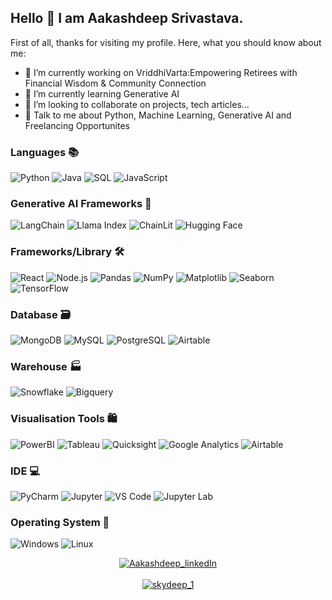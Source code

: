## Hello 👋 I am Aakashdeep Srivastava.
First of all, thanks for visiting my profile. Here, what you should know about me:

- 🔭 I’m currently working on VriddhiVarta:Empowering Retirees with Financial Wisdom & Community Connection
- 🌱 I’m currently learning Generative AI  
- 👯 I’m looking to collaborate on projects, tech articles... 
- 💬 Talk to me about Python, Machine Learning, Generative AI and Freelancing Opportunites

<!-- ----------- TECH STACK SECTION ------------ -->
### Languages 📚
![Python](https://img.shields.io/badge/python-3670A0?style=for-the-badge&logo=python&logoColor=ffdd54) 
![Java](https://img.shields.io/badge/java-007396?style=for-the-badge&logo=java&logoColor=white) 
![SQL](https://img.shields.io/badge/SQL-4479A1?style=for-the-badge&logo=postgresql&logoColor=white) 
![JavaScript](https://img.shields.io/badge/javascript-F7DF1E?style=for-the-badge&logo=javascript&logoColor=black) 

### Generative AI Frameworks 🤖
![LangChain](https://img.shields.io/badge/LangChain-000000?style=for-the-badge&logo=langchain&logoColor=red)
![Llama Index](https://img.shields.io/badge/Llama_Index-000000?style=for-the-badge&logo=llamaindex&logoColor=blue)
![ChainLit](https://img.shields.io/badge/ChainLit-000000?style=for-the-badge&logo=chainlit&logoColor=green)
![Hugging Face](https://img.shields.io/badge/Hugging_Face-FF9A00?style=for-the-badge&logo=huggingface&logoColor=white)

### Frameworks/Library 🛠️
![React](https://img.shields.io/badge/react-20232A?style=for-the-badge&logo=react&logoColor=61DAFB) 
![Node.js](https://img.shields.io/badge/node.js-339933?style=for-the-badge&logo=nodedotjs&logoColor=white) 
![Pandas](https://img.shields.io/badge/pandas-150458?style=for-the-badge&logo=pandas&logoColor=white) 
![NumPy](https://img.shields.io/badge/numpy-013243?style=for-the-badge&logo=numpy&logoColor=white) 
![Matplotlib](https://img.shields.io/badge/matplotlib-11557c?style=for-the-badge&logo=matplotlib&logoColor=white) 
![Seaborn](https://img.shields.io/badge/seaborn-3776AB?style=for-the-badge&logo=seaborn&logoColor=white) 
![TensorFlow](https://img.shields.io/badge/TensorFlow-FF6F00?style=for-the-badge&logo=TensorFlow&logoColor=white) 

### Database 🗃️
![MongoDB](https://img.shields.io/badge/MongoDB-47A248?style=for-the-badge&logo=mongodb&logoColor=white) 
![MySQL](https://img.shields.io/badge/mysql-%2300f.svg?style=for-the-badge&logo=mysql&logoColor=white) 
![PostgreSQL](https://img.shields.io/badge/PostgreSQL-316192?style=for-the-badge&logo=postgresql&logoColor=white) 
![Airtable](https://img.shields.io/badge/Airtable-18BFFF?style=for-the-badge&logo=airtable&logoColor=white) 

### Warehouse 🏭
![Snowflake](https://img.shields.io/badge/Snowflake-29B5E8?style=for-the-badge&logo=snowflake&logoColor=white) 
![Bigquery](https://img.shields.io/badge/BigQuery-4285F4?style=for-the-badge&logo=googlecloud&logoColor=white) 

### Visualisation Tools 🛍️
![PowerBI](https://img.shields.io/badge/PowerBI-F2C811?style=for-the-badge&logo=powerbi&logoColor=black) 
![Tableau](https://img.shields.io/badge/Tableau-E97627?style=for-the-badge&logo=tableau&logoColor=white) 
![Quicksight](https://img.shields.io/badge/Quicksight-FF9900?style=for-the-badge&logo=amazonaws&logoColor=white) 
![Google Analytics](https://img.shields.io/badge/Google_Analytics-E37400?style=for-the-badge&logo=googleanalytics&logoColor=white) 
![Airtable](https://img.shields.io/badge/Airtable-18BFFF?style=for-the-badge&logo=airtable&logoColor=white) 

### IDE 💻
![PyCharm](https://img.shields.io/badge/PyCharm-000000?style=for-the-badge&logo=pycharm&logoColor=white) 
![Jupyter](https://img.shields.io/badge/Jupyter-F37626?style=for-the-badge&logo=jupyter&logoColor=white) 
![VS Code](https://img.shields.io/badge/VS_Code-007ACC?style=for-the-badge&logo=visualstudiocode&logoColor=white) 
![Jupyter Lab](https://img.shields.io/badge/Jupyter_Lab-F37626?style=for-the-badge&logo=jupyter&logoColor=white) 

### Operating System 💾
![Windows](https://img.shields.io/badge/Windows-0078D6?style=for-the-badge&logo=windows&logoColor=white) 
![Linux](https://img.shields.io/badge/Linux-FCC624?style=for-the-badge&logo=linux&logoColor=black) 


<!-- ----------- CONNECT WITH ME SECTION ------------ -->
<p align="center">
<a href="https://www.linkedin.com/in/aakashdeep-1a2b3c/" target="blank"><img align="center" src="https://img.shields.io/badge/LinkedIn-0077B5?style=for-the-badge&logo=linkedin&logoColor=white" alt="Aakashdeep_linkedIn"/></a> 
<br>
<br>
<a href="https://twitter.com/skydeep_1" target="blank"><img src="https://img.shields.io/twitter/follow/skydeep_1?logo=twitter&style=for-the-badge" alt="skydeep_1" /></a>
</p>
